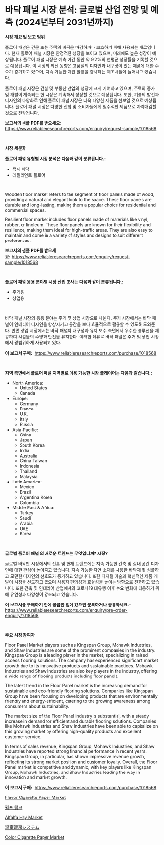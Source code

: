 <p><h1>바닥 패널 시장 분석: 글로벌 산업 전망 및 예측 (2024년부터 2031년까지)</h1></p><p><strong>시장 개요 및 보고 범위</strong></p>
<p><p>플로어 패널은 건물 또는 주택의 바닥을 마감하거나 보호하기 위해 사용되는 재료입니다. 현재 플로어 패널 시장은 안정적인 성장을 보이고 있으며, 미래에도 높은 성장이 예상됩니다. 플로어 패널 시장은 예측 기간 동안 약 9.2%의 연평균 성장률을 기록할 것으로 예상됩니다. 이 시장의 최신 동향은 고품질의 디자인과 내구성이 있는 제품에 대한 수요가 증가하고 있으며, 지속 가능한 자원 활용을 중시하는 제조사들이 늘어나고 있습니다.</p><p>플로어 패널 시장은 건설 및 부동산 산업의 성장에 크게 기여하고 있으며, 주택의 증가 및 개발이 계속되는 한 시장은 계속해서 성장할 것으로 예상됩니다. 또한, 기술의 발전과 디자인의 다양화로 인해 플로어 패널 시장은 더욱 다양한 제품을 선보일 것으로 예상됩니다. 플로어 패널 시장은 다양한 산업 및 소비자들에게 필수적인 제품으로 자리매김할 것으로 전망됩니다.</p></p>
<p><strong>보고서의 샘플 PDF를 받으세요:</strong> <a href="https://www.reliableresearchreports.com/enquiry/request-sample/1018568">https://www.reliableresearchreports.com/enquiry/request-sample/1018568</a></p>
<p>&nbsp;</p>
<p><strong>시장 세분화</strong></p>
<p><strong>플로어 패널 유형별 시장 분석은 다음과 같이 분류됩니다.:</strong></p>
<p><ul><li>목재 바닥</li><li>레질리언트 플로어</li></ul></p>
<p>&nbsp;</p>
<p><p>Wooden floor market refers to the segment of floor panels made of wood, providing a natural and elegant look to the space. These floor panels are durable and long-lasting, making them a popular choice for residential and commercial spaces.</p><p>Resilient floor market includes floor panels made of materials like vinyl, rubber, or linoleum. These floor panels are known for their flexibility and resilience, making them ideal for high-traffic areas. They are also easy to maintain and come in a variety of styles and designs to suit different preferences.</p></p>
<p><strong>보고서의 샘플 PDF를 받으세요:</strong>&nbsp;<a href="https://www.reliableresearchreports.com/enquiry/request-sample/1018568">https://www.reliableresearchreports.com/enquiry/request-sample/1018568</a></p>
<p>&nbsp;</p>
<p><strong> 플로어 패널 응용 분야별 시장 산업 조사는 다음과 같이 분류됩니다.:</strong></p>
<p><ul><li>주거용</li><li>상업용</li></ul></p>
<p>&nbsp;</p>
<p><p>바닥 패널 시장의 응용 분야는 주거 및 상업 시장으로 나뉜다. 주거 시장에서는 바닥 패널이 인테리어 디자인을 향상시키고 공간을 보다 효율적으로 활용할 수 있도록 도와준다. 반면 상업 시장에서는 바닥 패널이 내구성과 유지 보수 측면에서 우수한 솔루션을 제공하여 시설물의 수명과 안전을 유지한다. 이러한 이유로 바닥 패널은 주거 및 상업 시장에서 광범위하게 사용되고 있다.</p></p>
<p><strong>이 보고서 구매:</strong>&nbsp; <a href="https://www.reliableresearchreports.com/purchase/1018568">https://www.reliableresearchreports.com/purchase/1018568</a></p>
<p>&nbsp;</p>
<p><strong>지역 측면에서 플로어 패널 지역별로 이용 가능한 시장 플레이어는 다음과 같습니다.:</strong></p>
<p><ul>
    <li>
        North America:
        <ul>
            <li>United States</li>
            <li>Canada</li>
        </ul>
    </li>
    <li>
        Europe:
        <ul>
            <li>Germany</li>
            <li>France</li>
            <li>U.K.</li>
            <li>Italy</li>
            <li>Russia</li>
        </ul>
    </li>
    <li>
        Asia-Pacific:
        <ul>
            <li>China</li>
            <li>Japan</li>
            <li>South Korea</li>
            <li>India</li>
            <li>Australia</li>
            <li>China Taiwan</li>
            <li>Indonesia</li>
            <li>Thailand</li>
            <li>Malaysia</li>
        </ul>
    </li>
    <li>
        Latin America:
        <ul>
            <li>Mexico</li>
            <li>Brazil</li>
            <li>Argentina Korea</li>
            <li>Colombia</li>
        </ul>
    </li>
    <li>
        Middle East & Africa:
        <ul>
            <li>Turkey</li>
            <li>Saudi</li>
            <li>Arabia</li>
            <li>UAE</li>
            <li>Korea</li>
        </ul>
    </li>
    </ul></p>
<p>&nbsp;</p>
<p><strong>글로벌 플로어 패널 의 새로운 트렌드는 무엇입니까? 시장?</strong></p>
<p><p>글로벌 바닥판 시장에서의 신흥 및 현재 트렌드에는 지속 가능한 건축 및 실내 공간 디자인에 대한 관심이 높아지고 있습니다. 지속 가능한 자연 소재를 사용한 바닥재 및 심플하고 모던한 디자인의 선호도가 증가하고 있습니다. 또한 디지털 기술과 혁신적인 제품 개발이 시장을 선도하고 있으며 사용자 편의성과 효율성을 높이는 방향으로 진화하고 있습니다. 또한 건축 및 인테리어 산업에서의 코로나19 대유행 이후 수요 변화에 대응하기 위해 유연성과 다양성이 강조되고 있습니다.</p></p>
<p><strong>이 보고서를 구매하기 전에 궁금한 점이 있으면 문의하거나 공유하세요.</strong>- <a href="https://www.reliableresearchreports.com/enquiry/pre-order-enquiry/1018568">https://www.reliableresearchreports.com/enquiry/pre-order-enquiry/1018568</a></p>
<p>&nbsp;</p>
<p><strong>주요 시장 참여자</strong></p>
<p><p>Floor Panel Market players such as Kingspan Group, Mohawk Industries, and Shaw Industries are some of the prominent companies in the industry. Kingspan Group is a leading player in the market, specializing in raised access flooring solutions. The company has experienced significant market growth due to its innovative products and sustainable practices. Mohawk Industries and Shaw Industries are also key players in the industry, offering a wide range of flooring products including floor panels.</p><p>The latest trend in the Floor Panel market is the increasing demand for sustainable and eco-friendly flooring solutions. Companies like Kingspan Group have been focusing on developing products that are environmentally friendly and energy-efficient, catering to the growing awareness among consumers about sustainability.</p><p>The market size of the Floor Panel industry is substantial, with a steady increase in demand for efficient and durable flooring solutions. Companies like Mohawk Industries and Shaw Industries have been able to capitalize on this growing market by offering high-quality products and excellent customer service.</p><p>In terms of sales revenue, Kingspan Group, Mohawk Industries, and Shaw Industries have reported strong financial performance in recent years. Kingspan Group, in particular, has shown impressive revenue growth, reflecting its strong market position and customer loyalty. Overall, the Floor Panel market is competitive and dynamic, with key players like Kingspan Group, Mohawk Industries, and Shaw Industries leading the way in innovation and market growth.</p></p>
<p><strong>이 보고서 구매:</strong>&nbsp;&nbsp;<a href="https://www.reliableresearchreports.com/purchase/1018568">https://www.reliableresearchreports.com/purchase/1018568</a></p>
<p><p><a href="https://github.com/marloy8/Market-Research-Report-List-3/blob/main/flavor-cigarette-paper-market.md">Flavor Cigarette Paper Market</a></p><p><a href="https://github.com/oajzkywllm460/Market-Research-Report-List-1/blob/main/49471256631.md">펌프 탱크</a></p><p><a href="https://issuu.com/reportprime-2/docs/alfalfa-hay-market-size-2030.pptx">Alfalfa Hay Market</a></p><p><a href="https://github.com/dzy793153605/Market-Research-Report-List-1/blob/main/34173157515.md">温室暖房システム</a></p><p><a href="https://github.com/jj19131/Market-Research-Report-List-2/blob/main/color-cigarette-paper-market.md">Color Cigarette Paper Market</a></p></p>
